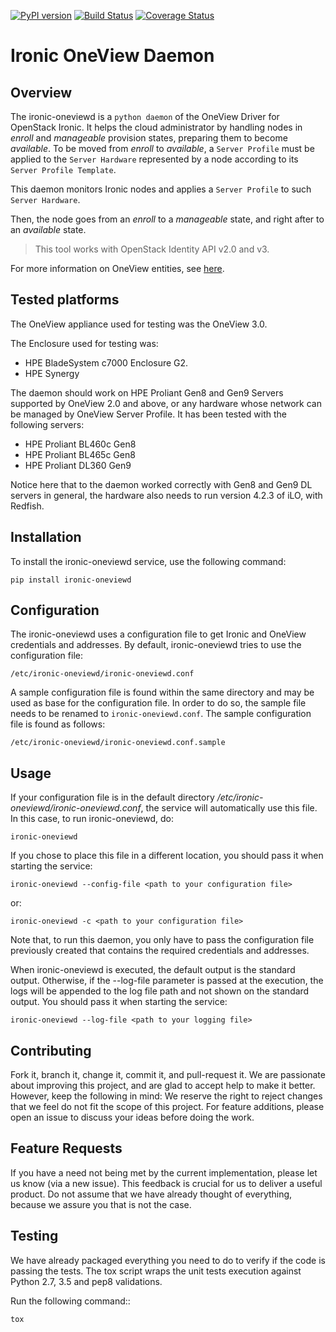 [![PyPI version](https://badge.fury.io/py/ironic-oneviewd.svg)](https://badge.fury.io/py/ironic-oneviewd)
[![Build Status](https://travis-ci.org/HewlettPackard/ironic-oneviewd.svg?branch=master)](https://travis-ci.org/HewlettPackard/ironic-oneviewd)
[![Coverage Status](https://codecov.io/gh/HewlettPackard/ironic-oneviewd/branch/master/graphs/badge.svg)](https://codecov.io/gh/HewlettPackard/ironic-oneviewd)

# Ironic OneView Daemon

## Overview

The ironic-oneviewd is a ``python daemon`` of the OneView Driver for OpenStack Ironic. It helps the cloud administrator by handling nodes in *enroll* and *manageable* provision states, preparing them to become *available*. To be moved from *enroll* to *available*, a ``Server Profile`` must be applied to the ``Server Hardware`` represented by a node according to its ``Server Profile Template``.

This daemon monitors Ironic nodes and applies a ``Server Profile`` to such ``Server Hardware``.

Then, the node goes from an *enroll* to a *manageable* state, and right after to an *available* state.

> This tool works with OpenStack Identity API v2.0 and v3.

For more information on OneView entities, see [here](https://www.hpe.com/us/en/integrated-systems/software.html).

## Tested platforms

The OneView appliance used for testing was the OneView 3.0.

The Enclosure used for testing was:

  - HPE BladeSystem c7000 Enclosure G2.
  - HPE Synergy

The daemon should work on HPE Proliant Gen8 and Gen9 Servers supported by OneView 2.0 and above, or any hardware whose network can be managed by OneView Server Profile. It has been tested with the following servers:

  - HPE Proliant BL460c Gen8
  - HPE Proliant BL465c Gen8
  - HPE Proliant DL360 Gen9

Notice here that to the daemon worked correctly with Gen8 and Gen9 DL servers in general, the hardware also needs to run version 4.2.3 of iLO, with Redfish.

## Installation

To install the ironic-oneviewd service, use the following command:

    pip install ironic-oneviewd

## Configuration

The ironic-oneviewd uses a configuration file to get Ironic and OneView credentials and addresses. By default, ironic-oneviewd tries to use the configuration file:

    /etc/ironic-oneviewd/ironic-oneviewd.conf

A sample configuration file is found within the same directory and may be used as base for the configuration file. In order to do so, the sample file needs to be renamed to ``ironic-oneviewd.conf``. The sample configuration file is found as follows:

    /etc/ironic-oneviewd/ironic-oneviewd.conf.sample

## Usage

If your configuration file is in the default directory */etc/ironic-oneviewd/ironic-oneviewd.conf*, the service will automatically use this file. In this case, to run ironic-oneviewd, do:

    ironic-oneviewd

If you chose to place this file in a different location, you should pass it when starting the service:

    ironic-oneviewd --config-file <path to your configuration file>

or:

    ironic-oneviewd -c <path to your configuration file>

Note that, to run this daemon, you only have to pass the configuration file previously created that contains the required credentials and addresses.

When ironic-oneviewd is executed, the default output is the standard output. Otherwise, if the --log-file parameter is passed at the execution, the logs will be appended to the log file path and not shown on the standard output. You should pass it when starting the service:

    ironic-oneviewd --log-file <path to your logging file>

## Contributing

Fork it, branch it, change it, commit it, and pull-request it. We are passionate about improving this project, and are glad to accept help to make it better. However, keep the following in mind: We reserve the right to reject changes that we feel do not fit the scope of this project. For feature additions, please open an issue to discuss your ideas before doing the work.

## Feature Requests

If you have a need not being met by the current implementation, please let us know (via a new issue). This feedback is crucial for us to deliver a useful product. Do not assume that we have already thought of everything, because we assure you that is not the case.

## Testing

We have already packaged everything you need to do to verify if the code is passing the tests. The tox script wraps the unit tests execution against Python 2.7, 3.5 and pep8 validations.

Run the following command::

    tox
